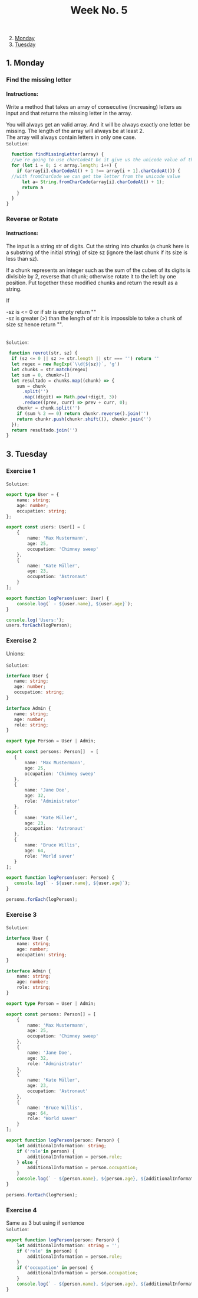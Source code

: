 
<h1 align="center">Week No. 5</h1></br>

2. [Monday](#1-monday)
3. [Tuesday](#3-tuesday)


## 1. Monday
### Find the missing letter
#### Instructions: 
Write a method that takes an array of consecutive (increasing) letters as input and that returns the missing letter in the array.</br>

You will always get an valid array. And it will be always exactly one letter be missing. The length of the array will always be at least 2.</br>
The array will always contain letters in only one case.
</br>
`Solution`:
```javascript
  function findMissingLetter(array) {
  //we´re going to use charCodeAt bc it give us the unicode value of the letter
  for (let i = 0; i < array.length; i++) {
    if (array[i].charCodeAt() + 1 !== array[i + 1].charCodeAt()) {
  //with fromCharCode we can get the letter from the unicode value
      let a= String.fromCharCode(array[i].charCodeAt() + 1);
      return a
    }
  }
}
```
### Reverse or Rotate  
#### Instructions: 
The input is a string str of digits. Cut the string into chunks (a chunk here is a substring of the initial string) of size sz (ignore the last chunk if its size is less than sz).</br>

If a chunk represents an integer such as the sum of the cubes of its digits is divisible by 2, reverse that chunk; otherwise rotate it to the left by one position. Put together these modified chunks and return the result as a string.</br>

If</br>

-sz is <= 0 or if str is empty return ""</br>
-sz is greater (>) than the length of str it is impossible to take a chunk of size sz hence return "".</br>
</br>

`Solution`:

```javascript
 function revrot(str, sz) {
  if (sz <= 0 || sz >= str.length || str === '') return ''
  let regex = new RegExp(`\\d{${sz}}`, 'g')
  let chunks = str.match(regex)
  let sum = 0, chunkr=[]
  let resultado = chunks.map((chunk) => {
    sum = chunk
      .split('')
      .map((digit) => Math.pow(+digit, 3))
      .reduce((prev, curr) => prev + curr, 0);
    chunkr = chunk.split('')
    if (sum % 2 == 0) return chunkr.reverse().join('')
    return chunkr.push(chunkr.shift()), chunkr.join('')
  });
  return resultado.join('')
}
```

## 3. Tuesday	
### Exercise 1

`Solution`:

```typescript
export type User = {
    name: string;
    age: number;
    occupation: string;
};

export const users: User[] = [
    {
        name: 'Max Mustermann',
        age: 25,
        occupation: 'Chimney sweep'
    },
    {
        name: 'Kate Müller',
        age: 23,
        occupation: 'Astronaut'
    }
];

export function logPerson(user: User) {
    console.log(` - ${user.name}, ${user.age}`);
}

console.log('Users:');
users.forEach(logPerson);
```

<a name="tp_unions"></a>

### Exercise 2


Unions:

`Solution`:
 ```typescript
 interface User {
    name: string;
    age: number;
    occupation: string;
}

interface Admin {
    name: string;
    age: number;
    role: string;
}

export type Person = User | Admin;

export const persons: Person[]  = [
    {
        name: 'Max Mustermann',
        age: 25,
        occupation: 'Chimney sweep'
    },
    {
        name: 'Jane Doe',
        age: 32,
        role: 'Administrator'
    },
    {
        name: 'Kate Müller',
        age: 23,
        occupation: 'Astronaut'
    },
    {
        name: 'Bruce Willis',
        age: 64,
        role: 'World saver'
    }
];

export function logPerson(user: Person) {
    console.log(` - ${user.name}, ${user.age}`);
}

persons.forEach(logPerson);
 ```
 ### Exercise 3
 `Solution`:
```typescript
interface User {
    name: string;
    age: number;
    occupation: string;
}

interface Admin {
    name: string;
    age: number;
    role: string;
}

export type Person = User | Admin;

export const persons: Person[] = [
    {
        name: 'Max Mustermann',
        age: 25,
        occupation: 'Chimney sweep'
    },
    {
        name: 'Jane Doe',
        age: 32,
        role: 'Administrator'
    },
    {
        name: 'Kate Müller',
        age: 23,
        occupation: 'Astronaut'
    },
    {
        name: 'Bruce Willis',
        age: 64,
        role: 'World saver'
    }
];

export function logPerson(person: Person) {
    let additionalInformation: string;
    if ('role'in person) {
        additionalInformation = person.role;
    } else {
        additionalInformation = person.occupation;
    }
    console.log(` - ${person.name}, ${person.age}, ${additionalInformation}`);
}

persons.forEach(logPerson);
```

 ### Exercise 4
 
 Same as 3 but using if sentence </br>
`Solution`:
```typescript
export function logPerson(person: Person) {
    let additionalInformation: string = '';
    if ('role' in person) {
        additionalInformation = person.role;
    }
    if ('occupation' in person) {
        additionalInformation = person.occupation;
    }
    console.log(` - ${person.name}, ${person.age}, ${additionalInformation}`);
}
```

